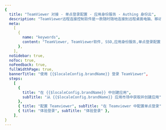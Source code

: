 ```yaml
---
{
  title: "TeamViewer 对接 - 单点登录配置 - 应用身份服务 - Authing 身份云",
  description: "TeamViewer远程连接控制软件是一款随时随地连接到远程桌面电脑、移动设备及Iot,让远程连接过程更加的快速和安全,轻松实现对文件、网络及程序的实时支持或访问。",
  meta:
    [
      {
        name: "keywords",
        content: "TeamViewer, TeamViewer软件, SSO,应用身份服务,单点登录配置,Authing身份云",
      },
    ],
  noSidebar: true,
  noToc: true,
  noFeedback: true,
  fullWidthPage: true,
  bannerTitle: "使用 {{$localeConfig.brandName}} 登录 TeamViewer",
  steps:
    [
      {
        title: "在 {{$localeConfig.brandName}} 中创建应用",
        subTitle: "从 {{$localeConfig.brandName}} 应用市场中获取并创建应用",
      },
      { title: "配置 Teamviewer", subTitle: "在 Teamviewer 中配置单点登录" },
      { title: "体验登录", subTitle: "体验登录" },
    ],
}
---
```


<IntegrationDetail/>
